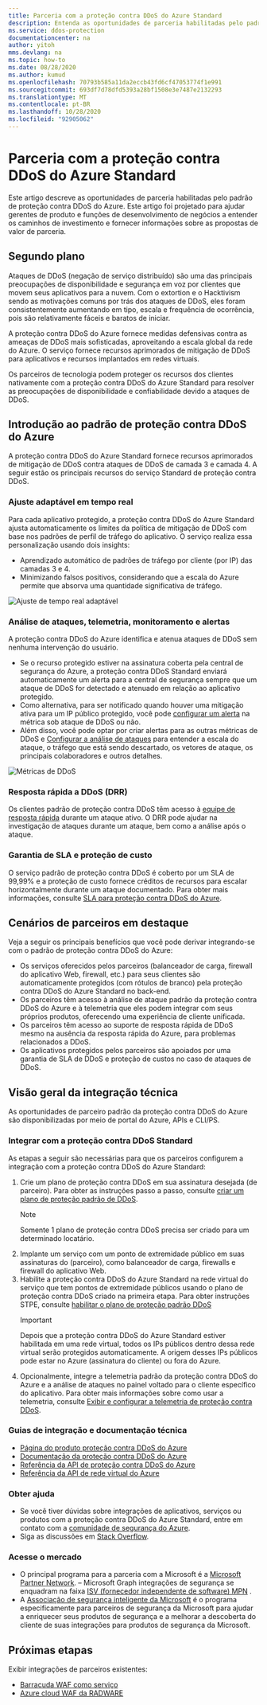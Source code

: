 ```yaml
---
title: Parceria com a proteção contra DDoS do Azure Standard
description: Entenda as oportunidades de parceria habilitadas pelo padrão de proteção contra DDoS do Azure.
ms.service: ddos-protection
documentationcenter: na
author: yitoh
mms.devlang: na
ms.topic: how-to
ms.date: 08/28/2020
ms.author: kumud
ms.openlocfilehash: 70793b585a11da2eccb43fd6cf47053774f1e991
ms.sourcegitcommit: 693df7d78dfd5393a28bf1508e3e7487e2132293
ms.translationtype: MT
ms.contentlocale: pt-BR
ms.lasthandoff: 10/28/2020
ms.locfileid: "92905062"
---
```

# <a name="partnering-with-azure-ddos-protection-standard"></a>Parceria com a proteção contra DDoS do Azure Standard
Este artigo descreve as oportunidades de parceria habilitadas pelo padrão de proteção contra DDoS do Azure. Este artigo foi projetado para ajudar gerentes de produto e funções de desenvolvimento de negócios a entender os caminhos de investimento e fornecer informações sobre as propostas de valor de parceria.

## <a name="background"></a>Segundo plano
Ataques de DDoS (negação de serviço distribuído) são uma das principais preocupações de disponibilidade e segurança em voz por clientes que movem seus aplicativos para a nuvem. Com o extortion e o Hacktivism sendo as motivações comuns por trás dos ataques de DDoS, eles foram consistentemente aumentando em tipo, escala e frequência de ocorrência, pois são relativamente fáceis e baratos de iniciar.

A proteção contra DDoS do Azure fornece medidas defensivas contra as ameaças de DDoS mais sofisticadas, aproveitando a escala global da rede do Azure. O serviço fornece recursos aprimorados de mitigação de DDoS para aplicativos e recursos implantados em redes virtuais.

Os parceiros de tecnologia podem proteger os recursos dos clientes nativamente com a proteção contra DDoS do Azure Standard para resolver as preocupações de disponibilidade e confiabilidade devido a ataques de DDoS.

## <a name="introduction-to-azure-ddos-protection-standard"></a>Introdução ao padrão de proteção contra DDoS do Azure
A proteção contra DDoS do Azure Standard fornece recursos aprimorados de mitigação de DDoS contra ataques de DDoS de camada 3 e camada 4. A seguir estão os principais recursos do serviço Standard de proteção contra DDoS.

### <a name="adaptive-real-time-tuning"></a>Ajuste adaptável em tempo real
Para cada aplicativo protegido, a proteção contra DDoS do Azure Standard ajusta automaticamente os limites da política de mitigação de DDoS com base nos padrões de perfil de tráfego do aplicativo. O serviço realiza essa personalização usando dois insights:

- Aprendizado automático de padrões de tráfego por cliente (por IP) das camadas 3 e 4.
- Minimizando falsos positivos, considerando que a escala do Azure permite que absorva uma quantidade significativa de tráfego.

![Ajuste de tempo real adaptável](./media/ddos-protection-partner-onboarding/real-time-tuning.png)

### <a name="attack-analytics-telemetry-monitoring-and-alerting"></a>Análise de ataques, telemetria, monitoramento e alertas
A proteção contra DDoS do Azure identifica e atenua ataques de DDoS sem nenhuma intervenção do usuário.

- Se o recurso protegido estiver na assinatura coberta pela central de segurança do Azure, a proteção contra DDoS Standard enviará automaticamente um alerta para a central de segurança sempre que um ataque de DDoS for detectado e atenuado em relação ao aplicativo protegido.
- Como alternativa, para ser notificado quando houver uma mitigação ativa para um IP público protegido, você pode [configurar um alerta](telemetry-monitoring-alerting.md#configure-alerts-for-ddos-protection-metrics) na métrica sob ataque de DDoS ou não.
- Além disso, você pode optar por criar alertas para as outras métricas de DDoS e [Configurar a análise de ataques](telemetry-monitoring-alerting.md) para entender a escala do ataque, o tráfego que está sendo descartado, os vetores de ataque, os principais colaboradores e outros detalhes.

![Métricas de DDoS](./media/ddos-protection-partner-onboarding/ddos-metrics.png)

### <a name="ddos-rapid-response-drr"></a>Resposta rápida a DDoS (DRR)
Os clientes padrão de proteção contra DDoS têm acesso à [equipe de resposta rápida](ddos-rapid-response.md) durante um ataque ativo. O DRR pode ajudar na investigação de ataques durante um ataque, bem como a análise após o ataque.

### <a name="sla-guarantee-and-cost-protection"></a>Garantia de SLA e proteção de custo
O serviço padrão de proteção contra DDoS é coberto por um SLA de 99,99% e a proteção de custo fornece créditos de recursos para escalar horizontalmente durante um ataque documentado. Para obter mais informações, consulte [SLA para proteção contra DDoS do Azure](https://azure.microsoft.com/support/legal/sla/ddos-protection/v1_0/).

## <a name="featured-partner-scenarios"></a>Cenários de parceiros em destaque
Veja a seguir os principais benefícios que você pode derivar integrando-se com o padrão de proteção contra DDoS do Azure:

- Os serviços oferecidos pelos parceiros (balanceador de carga, firewall do aplicativo Web, firewall, etc.) para seus clientes são automaticamente protegidos (com rótulos de branco) pela proteção contra DDoS do Azure Standard no back-end.
- Os parceiros têm acesso à análise de ataque padrão da proteção contra DDoS do Azure e à telemetria que eles podem integrar com seus próprios produtos, oferecendo uma experiência de cliente unificada.  
- Os parceiros têm acesso ao suporte de resposta rápida de DDoS mesmo na ausência da resposta rápida do Azure, para problemas relacionados a DDoS.
- Os aplicativos protegidos pelos parceiros são apoiados por uma garantia de SLA de DDoS e proteção de custos no caso de ataques de DDoS.

## <a name="technical-integration-overview"></a>Visão geral da integração técnica
As oportunidades de parceiro padrão da proteção contra DDoS do Azure são disponibilizadas por meio de portal do Azure, APIs e CLI/PS.

### <a name="integrate-with-ddos-protection-standard"></a>Integrar com a proteção contra DDoS Standard
As etapas a seguir são necessárias para que os parceiros configurem a integração com a proteção contra DDoS do Azure Standard:
1. Crie um plano de proteção contra DDoS em sua assinatura desejada (de parceiro). Para obter as instruções passo a passo, consulte [criar um plano de proteção padrão de DDoS](manage-ddos-protection.md#create-a-ddos-protection-plan).
   > [!NOTE]
   > Somente 1 plano de proteção contra DDoS precisa ser criado para um determinado locatário. 
2. Implante um serviço com um ponto de extremidade público em suas assinaturas do (parceiro), como balanceador de carga, firewalls e firewall do aplicativo Web. 
3. Habilite a proteção contra DDoS do Azure Standard na rede virtual do serviço que tem pontos de extremidade públicos usando o plano de proteção contra DDoS criado na primeira etapa. Para obter instruções STPE, consulte [habilitar o plano de proteção padrão DDoS](manage-ddos-protection.md#enable-ddos-protection-for-an-existing-virtual-network)
   > [!IMPORTANT] 
   > Depois que a proteção contra DDoS do Azure Standard estiver habilitada em uma rede virtual, todos os IPs públicos dentro dessa rede virtual serão protegidos automaticamente. A origem desses IPs públicos pode estar no Azure (assinatura do cliente) ou fora do Azure. 
4. Opcionalmente, integre a telemetria padrão da proteção contra DDoS do Azure e a análise de ataques no painel voltado para o cliente específico do aplicativo. Para obter mais informações sobre como usar a telemetria, consulte [Exibir e configurar a telemetria de proteção contra DDoS](telemetry-monitoring-alerting.md). 

### <a name="onboarding-guides-and-technical-documentation"></a>Guias de integração e documentação técnica

- [Página do produto proteção contra DDoS do Azure](https://azure.microsoft.com/services/ddos-protection/)
- [Documentação da proteção contra DDoS do Azure](ddos-protection-overview.md)
- [Referência da API de proteção contra DDoS do Azure](https://docs.microsoft.com/rest/api/virtualnetwork/ddosprotectionplans)
- [Referência da API de rede virtual do Azure](https://docs.microsoft.com/rest/api/virtualnetwork/virtualnetworks)

### <a name="get-help"></a>Obter ajuda

- Se você tiver dúvidas sobre integrações de aplicativos, serviços ou produtos com a proteção contra DDoS do Azure Standard, entre em contato com a [comunidade de segurança do Azure](https://techcommunity.microsoft.com/t5/security-identity/bd-p/Azure-Security).
- Siga as discussões em [Stack Overflow](https://stackoverflow.com/tags/azure-ddos/).

### <a name="get-to-market"></a>Acesse o mercado

- O principal programa para a parceria com a Microsoft é a [Microsoft Partner Network](https://partner.microsoft.com/). – Microsoft Graph integrações de segurança se enquadram na faixa [ISV (fornecedor independente de software) MPN](https://partner.microsoft.com/saas-solution-guide) .
- A [Associação de segurança inteligente da Microsoft](https://www.microsoft.com/security/business/intelligent-security-association?rtc=1) é o programa especificamente para parceiros de segurança da Microsoft para ajudar a enriquecer seus produtos de segurança e a melhorar a descoberta do cliente de suas integrações para produtos de segurança da Microsoft.

## <a name="next-steps"></a>Próximas etapas
Exibir integrações de parceiros existentes:

- [Barracuda WAF como serviço](https://www.barracuda.com/waf-as-a-service)
- [Azure cloud WAF da RADWARE](https://www.radware.com/resources/microsoft-azure/)
